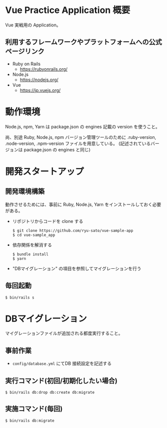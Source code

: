 # Vue Practice Application 概要

Vue 実戦用の Application。

## 利用するフレームワークやプラットフォームへの公式ページリンク

- Ruby on Rails
    - https://rubyonrails.org/
- Node.js
    - https://nodejs.org/
- Vue
    - https://jp.vuejs.org/

# 動作環境

Node.js, npm, Yarn は package.json の engines 記載の version を使うこと。

尚、別途 Ruby, Node.js, npm バージョン管理ツールのために .ruby-version, .node-version, .npm-version ファイルを用意している。
(記述されているバージョンは package.json の engines と同じ)

# 開発スタートアップ

## 開発環境構築

動作させるためには、事前に Ruby, Node.js, Yarn をインストールしておく必要がある。

* リポジトリからコードを clone する
    ```shell
    $ git clone https://github.com/ryu-sato/vue-sample-app
    $ cd vue-sample_app
    ```
* 依存関係を解消する
    ```shell
    $ bundle install
    $ yarn
    ```
* "DBマイグレーション" の項目を参照してマイグレーションを行う

## 毎回起動

```
$ bin/rails s
```

# DBマイグレーション

マイグレーションファイルが追加される都度実行すること。

## 事前作業

- `config/database.yml` にてDB 接続設定を記述する

## 実行コマンド(初回/初期化したい場合)

```
$ bin/rails db:drop db:create db:migrate
```

## 実施コマンド(毎回)

```
$ bin/rails db:migrate
```
